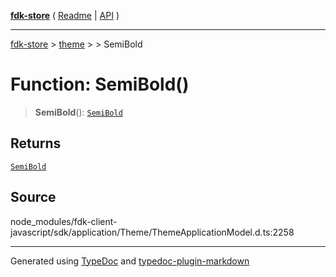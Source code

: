 [**fdk-store**](../../../README.md) ( [Readme](../../../README.md) \| [API](../../../API.md) )

---

[fdk-store](../../../API.md) > [theme](../../README.md) > [<internal>](../README.md) > SemiBold

# Function: SemiBold()

> **SemiBold**(): [`SemiBold`](../type-aliases/type-alias.SemiBold.md)

## Returns

[`SemiBold`](../type-aliases/type-alias.SemiBold.md)

## Source

node_modules/fdk-client-javascript/sdk/application/Theme/ThemeApplicationModel.d.ts:2258

---

Generated using [TypeDoc](https://typedoc.org/) and [typedoc-plugin-markdown](https://www.npmjs.com/package/typedoc-plugin-markdown)
